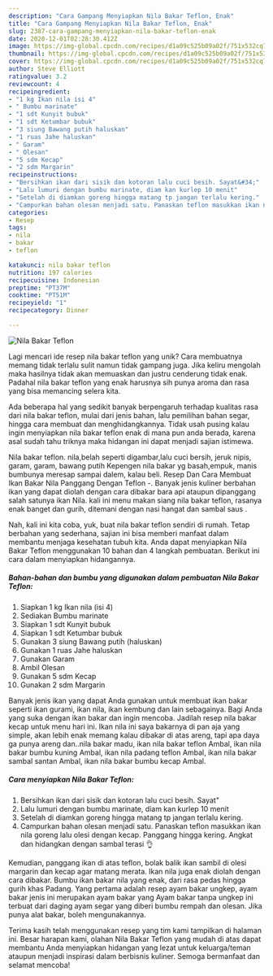 ```yaml
---
description: "Cara Gampang Menyiapkan Nila Bakar Teflon, Enak"
title: "Cara Gampang Menyiapkan Nila Bakar Teflon, Enak"
slug: 2387-cara-gampang-menyiapkan-nila-bakar-teflon-enak
date: 2020-12-01T02:28:30.412Z
image: https://img-global.cpcdn.com/recipes/d1a09c525b09a02f/751x532cq70/nila-bakar-teflon-foto-resep-utama.jpg
thumbnail: https://img-global.cpcdn.com/recipes/d1a09c525b09a02f/751x532cq70/nila-bakar-teflon-foto-resep-utama.jpg
cover: https://img-global.cpcdn.com/recipes/d1a09c525b09a02f/751x532cq70/nila-bakar-teflon-foto-resep-utama.jpg
author: Steve Elliott
ratingvalue: 3.2
reviewcount: 4
recipeingredient:
- "1 kg Ikan nila isi 4"
- " Bumbu marinate"
- "1 sdt Kunyit bubuk"
- "1 sdt Ketumbar bubuk"
- "3 siung Bawang putih haluskan"
- "1 ruas Jahe haluskan"
- " Garam"
- " Olesan"
- "5 sdm Kecap"
- "2 sdm Margarin"
recipeinstructions:
- "Bersihkan ikan dari sisik dan kotoran lalu cuci besih. Sayat&#34;"
- "Lalu lumuri dengan bumbu marinate, diam kan kurlep 10 menit"
- "Setelah di diamkan goreng hingga matang tp jangan terlalu kering."
- "Campurkan bahan olesan menjadi satu. Panaskan teflon masukkan ikan nila goreng lalu olesi dengan kecap. Panggang hingga kering. Angkat dan hidangkan dengan sambal terasi 👌"
categories:
- Resep
tags:
- nila
- bakar
- teflon

katakunci: nila bakar teflon 
nutrition: 197 calories
recipecuisine: Indonesian
preptime: "PT37M"
cooktime: "PT51M"
recipeyield: "1"
recipecategory: Dinner

---
```



![Nila Bakar Teflon](https://img-global.cpcdn.com/recipes/d1a09c525b09a02f/751x532cq70/nila-bakar-teflon-foto-resep-utama.jpg)

Lagi mencari ide resep nila bakar teflon yang unik? Cara membuatnya memang tidak terlalu sulit namun tidak gampang juga. Jika keliru mengolah maka hasilnya tidak akan memuaskan dan justru cenderung tidak enak. Padahal nila bakar teflon yang enak harusnya sih punya aroma dan rasa yang bisa memancing selera kita.

Ada beberapa hal yang sedikit banyak berpengaruh terhadap kualitas rasa dari nila bakar teflon, mulai dari jenis bahan, lalu pemilihan bahan segar, hingga cara membuat dan menghidangkannya. Tidak usah pusing kalau ingin menyiapkan nila bakar teflon enak di mana pun anda berada, karena asal sudah tahu triknya maka hidangan ini dapat menjadi sajian istimewa.

Nila bakar teflon. nila,belah seperti digambar,lalu cuci bersih, jeruk nipis, garam, garam, bawang putih Kepengen nila bakar yg basah,empuk, manis bumbunya meresap sampai dalem, kalau beli. Resep Dan Cara Membuat Ikan Bakar Nila Panggang Dengan Teflon -. Banyak jenis kuliner berbahan ikan yang dapat diolah dengan cara dibakar bara api ataupun dipanggang salah satunya ikan Nila. kali ini menu makan siang nila bakar teflon, rasanya enak banget dan gurih, ditemani dengan nasi hangat dan sambal saus .


Nah, kali ini kita coba, yuk, buat nila bakar teflon sendiri di rumah. Tetap berbahan yang sederhana, sajian ini bisa memberi manfaat dalam membantu menjaga kesehatan tubuh kita. Anda dapat menyiapkan Nila Bakar Teflon menggunakan 10 bahan dan 4 langkah pembuatan. Berikut ini cara dalam menyiapkan hidangannya.

<!--inarticleads1-->

##### Bahan-bahan dan bumbu yang digunakan dalam pembuatan Nila Bakar Teflon:

1. Siapkan 1 kg Ikan nila (isi 4)
1. Sediakan  Bumbu marinate
1. Siapkan 1 sdt Kunyit bubuk
1. Siapkan 1 sdt Ketumbar bubuk
1. Gunakan 3 siung Bawang putih (haluskan)
1. Gunakan 1 ruas Jahe haluskan
1. Gunakan  Garam
1. Ambil  Olesan
1. Gunakan 5 sdm Kecap
1. Gunakan 2 sdm Margarin


Banyak jenis ikan yang dapat Anda gunakan untuk membuat ikan bakar seperti ikan gurami, ikan nila, ikan kembung dan lain sebagainya. Bagi Anda yang suka dengan ikan bakar dan ingin mencoba. Jadilah resep nila bakar kecap untuk menu hari ini. Ikan nila ini saya bakarnya di pan aja yang simple, akan lebih enak memang kalau dibakar di atas areng, tapi apa daya ga punya areng dan..nila bakar madu, ikan nila bakar teflon Ambal, ikan nila bakar bumbu kuning Ambal, ikan nila padang teflon Ambal, ikan nila bakar sambal santan Ambal, ikan nila bakar bumbu kecap Ambal. 

<!--inarticleads2-->

##### Cara menyiapkan Nila Bakar Teflon:

1. Bersihkan ikan dari sisik dan kotoran lalu cuci besih. Sayat&#34;
1. Lalu lumuri dengan bumbu marinate, diam kan kurlep 10 menit
1. Setelah di diamkan goreng hingga matang tp jangan terlalu kering.
1. Campurkan bahan olesan menjadi satu. Panaskan teflon masukkan ikan nila goreng lalu olesi dengan kecap. Panggang hingga kering. Angkat dan hidangkan dengan sambal terasi 👌


Kemudian, panggang ikan di atas teflon, bolak balik ikan sambil di olesi margarin dan kecap agar matang merata. Ikan nila juga enak diolah dengan cara dibakar. Bumbu ikan bakar nila yang enak, dari rasa pedas hingga gurih khas Padang. Yang pertama adalah resep ayam bakar ungkep, ayam bakar jenis ini merupakan ayam bakar yang Ayam bakar tanpa ungkep ini terbuat dari daging ayam segar yang diberi bumbu rempah dan olesan. Jika punya alat bakar, boleh mengunakannya. 

Terima kasih telah menggunakan resep yang tim kami tampilkan di halaman ini. Besar harapan kami, olahan Nila Bakar Teflon yang mudah di atas dapat membantu Anda menyiapkan hidangan yang lezat untuk keluarga/teman ataupun menjadi inspirasi dalam berbisnis kuliner. Semoga bermanfaat dan selamat mencoba!
